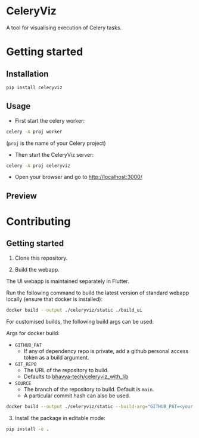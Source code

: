 CeleryViz
=========

A tool for visualising execution of Celery tasks.

# Getting started

## Installation

```bash
pip install celeryviz
```

## Usage

  - First start the celery worker:

```bash
celery -A proj worker
```
(`proj` is the name of your Celery project)

  - Then start the CeleryViz server:


```bash
celery -A proj celeryviz
```

  - Open your browser and go to [http://localhost:3000/]()

## Preview


# Contributing

## Getting started
1. Clone this repository.

2. Build the webapp.

The UI webapp is maintained separately in Flutter. 

Run the following command to build the latest version of standard webapp locally (ensure that docker is installed):

```bash
docker build --output ./celeryviz/static ./build_ui
```

For customised builds, the following build args can be used:

Args for docker build:
- `GITHUB_PAT`
    - If any of dependency repo is private, add a github personal access token as a build argument.
- `GIT_REPO`
    - The URL of the repository to build.
    - Defaults to [bhavya-tech/celeryviz_with_lib](https://github.com/bhavya-tech/celeryviz_with_lib.git)
- `SOURCE`
    - The branch of the repository to build. Default is `main`.
    - A particular commit hash can also be used.

```bash
docker build --output ./celeryviz/static --build-arg="GITHUB_PAT=<your github personal access token>" ./build_ui
```

3. Install the package in editable mode:

```bash
pip install -e .
```

